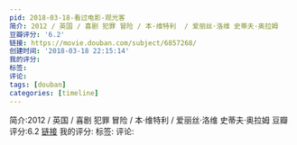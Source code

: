 ```yaml
---
pid: 2018-03-18-看过电影-观光客
简介: 2012 / 英国 / 喜剧 犯罪 冒险 / 本·维特利  / 爱丽丝·洛维 史蒂夫·奥拉姆
豆瓣评分: '6.2'
链接: https://movie.douban.com/subject/6857268/
创建时间: '2018-03-18 22:15:14'
我的评分:
标签:
评论:
tags: [douban]
categories: [timeline]
---
```

简介:2012 / 英国 / 喜剧 犯罪 冒险 / 本·维特利  / 爱丽丝·洛维 史蒂夫·奥拉姆
豆瓣评分:6.2
[链接](https://movie.douban.com/subject/6857268/)
我的评分:
标签:
评论:
